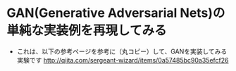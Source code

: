 # GAN(Generative Adversarial Nets)の単純な実装例を再現してみる

* これは、以下の参考ページを参考に（丸コピー）して、GANを実装してみる実験です
http://qiita.com/sergeant-wizard/items/0a57485bc90a35efcf26

